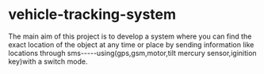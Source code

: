 # vehicle-tracking-system
The main aim of this project is to develop a system where you can find the exact location of the object at any time or place by sending information like locations through sms-----using(gps,gsm,motor,tilt mercury sensor,iginition key)with a switch mode.
